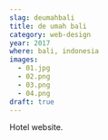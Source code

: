 ```yaml
---
slag: deumahbali
title: de umah bali
category: web-design
year: 2017
where: bali, indonesia
images:
  - 01.jpg
  - 02.png
  - 03.png
  - 04.png
draft: true
---
```


Hotel website.
